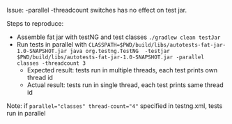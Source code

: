 Issue: -parallel -threadcount switches has no effect on test jar.

Steps to reproduce:
- Assemble fat jar with testNG and test classes `./gradlew clean testJar`
- Run tests in parallel with `CLASSPATH=$PWD/build/libs/autotests-fat-jar-1.0-SNAPSHOT.jar java org.testng.TestNG  -testjar $PWD/build/libs/autotests-fat-jar-1.0-SNAPSHOT.jar -parallel classes -threadcount 3`  
    - Expected result: tests run in multiple threads, each test prints own thread id
    - Actual result: tests run in single thread, each test prints same thread id

Note: if `parallel="classes" thread-count="4"` specified in testng.xml, tests run in parallel